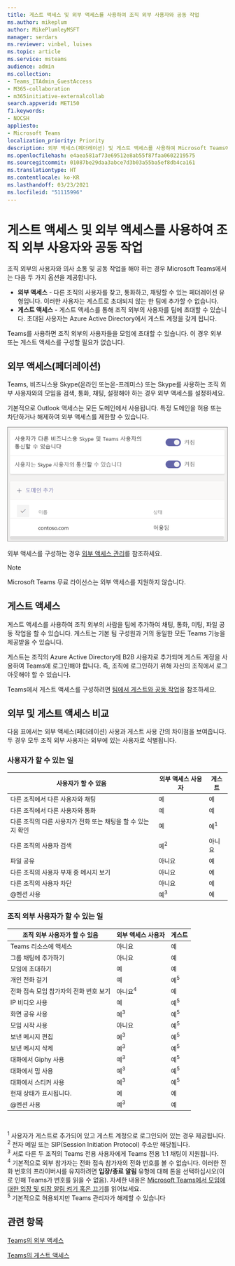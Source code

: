 ```yaml
---
title: 게스트 액세스 및 외부 액세스를 사용하여 조직 외부 사용자와 공동 작업
ms.author: mikeplum
author: MikePlumleyMSFT
manager: serdars
ms.reviewer: vinbel, luises
ms.topic: article
ms.service: msteams
audience: admin
ms.collection:
- Teams_ITAdmin_GuestAccess
- M365-collaboration
- m365initiative-externalcollab
search.appverid: MET150
f1.keywords:
- NOCSH
appliesto:
- Microsoft Teams
localization_priority: Priority
description: 외부 액세스(페더레이션) 및 게스트 액세스를 사용하여 Microsoft Teams에서 외부 조직의 사용자와 통화, 채팅, 검색 및 추가하는 방법을 알아봅니다.
ms.openlocfilehash: e4aea581af73e69512e8ab55f87faa0602219575
ms.sourcegitcommit: 01087be29daa3abce7d3b03a55ba5ef8db4ca161
ms.translationtype: HT
ms.contentlocale: ko-KR
ms.lasthandoff: 03/23/2021
ms.locfileid: "51115996"
---
```

# <a name="use-guest-access-and-external-access-to-collaborate-with-people-outside-your-organization"></a>게스트 액세스 및 외부 액세스를 사용하여 조직 외부 사용자와 공동 작업

조직 외부의 사용자와 의사 소통 및 공동 작업을 해야 하는 경우 Microsoft Teams에서는 다음 두 가지 옵션을 제공합니다.

- **외부 액세스** - 다른 조직의 사용자를 찾고, 통화하고, 채팅할 수 있는 페더레이션 유형입니다. 이러한 사용자는 게스트로 초대되지 않는 한 팀에 추가할 수 없습니다.
- **게스트 액세스** - 게스트 액세스를 통해 조직 외부의 사용자를 팀에 초대할 수 있습니다. 초대된 사용자는 Azure Active Directory에서 게스트 계정을 갖게 됩니다.

Teams를 사용하면 조직 외부의 사용자들을 모임에 초대할 수 있습니다. 이 경우 외부 또는 게스트 액세스를 구성할 필요가 없습니다.

## <a name="external-access-federation"></a>외부 액세스(페더레이션)

Teams, 비즈니스용 Skype(온라인 또는온-프레미스) 또는 Skype를 사용하는 조직 외부 사용자와의 모임을 검색, 통화, 채팅, 설정해야 하는 경우 외부 액세스를 설정하세요. 

기본적으로 Outlook 액세스는 모든 도메인에서 사용됩니다. 특정 도메인을 허용 또는 차단하거나 해제하여 외부 액세스를 제한할 수 있습니다.

![외부 액세스 설정 스크린샷](media/external-access-federation-settings.png)

외부 액세스를 구성하는 경우 [외부 액세스 관리](manage-external-access.md)를 참조하세요. 

>[!NOTE]
>Microsoft Teams 무료 라이선스는 외부 액세스를 지원하지 않습니다.

## <a name="guest-access"></a>게스트 액세스

게스트 액세스를 사용하여 조직 외부의 사람을 팀에 추가하여 채팅, 통화, 미팅, 파일 공동 작업을 할 수 있습니다. 게스트는 기본 팀 구성원과 거의 동일한 모든 Teams 기능을 제공받을 수 있습니다.

게스트는 조직의 Azure Active Directory에 B2B 사용자로 추가되며 게스트 계정을 사용하여 Teams에 로그인해야 합니다. 즉, 조직에 로그인하기 위해 자신의 조직에서 로그아웃해야 할 수 있습니다.

Teams에서 게스트 액세스를 구성하려면 [팀에서 게스트와 공동 작업](/microsoft-365/solutions/collaborate-as-team)을 참조하세요.

## <a name="compare-external-and-guest-access"></a>외부 및 게스트 액세스 비교

다음 표에서는 외부 액세스(페더레이션) 사용과 게스트 사용 간의 차이점을 보여줍니다. 두 경우 모두 조직 외부 사용자는 외부에 있는 사용자로 식별됩니다.

### <a name="things-your-users-can-do"></a>사용자가 할 수 있는 일

| 사용자가 할 수 있음 | 외부 액세스 사용자 | 게스트 |
|---------|-----------------------|--------------------|
| 다른 조직에서 다른 사용자와 채팅 | 예 | 예 |
| 다른 조직에서 다른 사용자와 통화 | 예 | 예 |
| 다른 조직의 다른 사용자가 전화 또는 채팅을 할 수 있는지 확인 | 예 | 예<sup>1</sup> |
| 다른 조직의 사용자 검색 | 예<sup>2</sup> | 아니요 |
| 파일 공유 | 아니요 | 예 |
| 다른 조직의 사용자 부재 중 메시지 보기 | 아니요 | 예 |
| 다른 조직의 사용자 차단  | 아니요 | 예 |
| @멘션 사용 | 예<sup>3</sup> | 예 |

### <a name="things-people-outside-your-organization-can-do"></a>조직 외부 사용자가 할 수 있는 일

| 조직 외부 사용자가 할 수 있음 | 외부 액세스 사용자 | 게스트 |
|---------|-----------------------|--------------------|
| Teams 리소스에 액세스 | 아니요 | 예 |
| 그룹 채팅에 추가하기 | 아니요 | 예 |
| 모임에 초대하기 | 예 | 예 |
| 개인 전화 걸기 | 예 | 예<sup>5</sup> |
| 전화 접속 모임 참가자의 전화 번호 보기 | 아니요<sup>4</sup> | 예 |
| IP 비디오 사용 | 예 | 예<sup>5</sup> |
| 화면 공유 사용 | 예<sup>3</sup> | 예<sup>5</sup> |
| 모임 시작 사용 | 아니요 | 예<sup>5</sup> |
| 보낸 메시지 편집 | 예<sup>3</sup> | 예<sup>5</sup> |
| 보낸 메시지 삭제 | 예<sup>3</sup> | 예<sup>5</sup> |
| 대화에서 Giphy 사용 | 예<sup>3</sup> | 예<sup>5</sup> |
| 대화에서 밈 사용 | 예<sup>3</sup> | 예<sup>5</sup> |
| 대화에서 스티커 사용 | 예<sup>3</sup> | 예<sup>5</sup> |
| 현재 상태가 표시됩니다. | 예 | 예 |
| @멘션 사용 | 예<sup>3</sup> | 예 |

<br>

<sup>1</sup> 사용자가 게스트로 추가되어 있고 게스트 계정으로 로그인되어 있는 경우 제공됩니다.<br>
<sup>2</sup> 전자 메일 또는 SIP(Session Initiation Protocol) 주소만 해당됩니다.<br>
<sup>3</sup> 서로 다른 두 조직의 Teams 전용 사용자에게 Teams 전용 1:1 채팅이 지원됩니다. <br>
<sup>4</sup> 기본적으로 외부 참가자는 전화 접속 참가자의 전화 번호를 볼 수 없습니다. 이러한 전화 번호의 프라이버시를 유지하려면 **입장/종료** **알림** 유형에 대해 톤을 선택하십시오(이로 인해 Teams가 번호를 읽을 수 없음). 자세한 내용은 [Microsoft Teams에서 모임에 대한 입장 및 퇴장 알림 켜기 혹은 끄기](turn-on-or-off-entry-and-exit-announcements-for-meetings-in-teams.md)를 읽어보세요. <br>
<sup>5</sup> 기본적으로 허용되지만 Teams 관리자가 해제할 수 있습니다

## <a name="related-topics"></a>관련 항목

[Teams의 외부 액세스](manage-external-access.md)

[Teams의 게스트 액세스](guest-access.md)